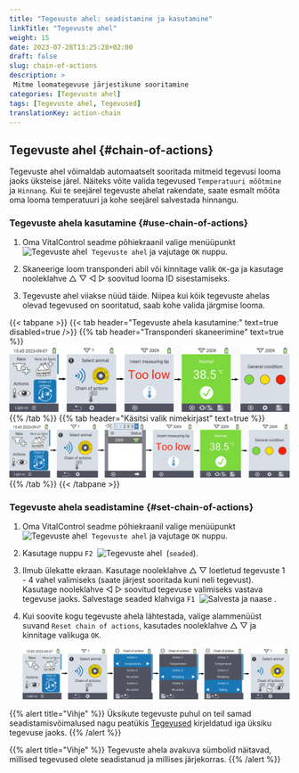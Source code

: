 ```yaml
---
title: "Tegevuste ahel: seadistamine ja kasutamine"
linkTitle: "Tegevuste ahel"
weight: 15
date: 2023-07-28T13:25:28+02:00
draft: false
slug: chain-of-actions
description: >
 Mitme loomategevuse järjestikune sooritamine
categories: [Tegevuste ahel]
tags: [Tegevuste ahel, Tegevused]
translationKey: action-chain
---
```

## Tegevuste ahel {#chain-of-actions}

Tegevuste ahel võimaldab automaatselt sooritada mitmeid tegevusi looma jaoks üksteise järel. Näiteks võite valida tegevused `Temperatuuri mõõtmine` ja `Hinnang`. Kui te seejärel tegevuste ahelat rakendate, saate esmalt mõõta oma looma temperatuuri ja kohe seejärel salvestada hinnangu.

### Tegevuste ahela kasutamine {#use-chain-of-actions}

1. Oma VitalControl seadme põhiekraanil valige menüüpunkt &nbsp;<img src="/icons/actions/action-chain.svg" width="35" align="bottom" alt="Tegevuste ahel" />&nbsp; `Tegevuste ahel` ja vajutage `OK` nuppu.

2. Skaneerige loom transponderi abil või kinnitage valik `OK`-ga ja kasutage nooleklahve △ ▽ ◁ ▷ soovitud looma ID sisestamiseks.

3. Tegevuste ahel viiakse nüüd täide. Niipea kui kõik tegevuste ahelas olevad tegevused on sooritatud, saab kohe valida järgmise looma.

{{< tabpane >}}
{{< tab header="Tegevuste ahela kasutamine:" text=true disabled=true />}}
{{% tab header="Transponderi skaneerimine" text=true %}}
![VitalControl: Menüü tegevuste ahel](images/chainofactions-scan.png "Tegevuste ahel")
{{% /tab %}}
{{% tab header="Käsitsi valik nimekirjast" text=true %}}
![VitalControl: Menüü tegevuste ahel](images/chainofactions.png "Tegevuste ahel")
{{% /tab %}}
{{< /tabpane >}}

### Tegevuste ahela seadistamine {#set-chain-of-actions}

1. Oma VitalControl seadme põhiekraanil valige menüüpunkt &nbsp;<img src="/icons/actions/action-chain.svg" width="35" align="bottom" alt="Tegevuste ahel" />&nbsp; `Tegevuste ahel` ja vajutage `OK` nuppu.

2. Kasutage nuppu `F2` &nbsp;<img src="/icons/gear.svg" width="25" align="bottom" alt="Tegevuste ahel" />&nbsp; (`seaded`).

3. Ilmub ülekatte ekraan. Kasutage nooleklahve △ ▽ loetletud tegevuste 1 - 4 vahel valimiseks (saate järjest sooritada kuni neli tegevust). Kasutage nooleklahve ◁ ▷ soovitud tegevuse valimiseks vastava tegevuse jaoks. Salvestage seaded klahviga `F1` &nbsp;<img src="/icons/footer/save_exit.svg" width="65" align="bottom" alt="Salvesta ja naase" />&nbsp;.

4. Kui soovite kogu tegevuste ahela lähtestada, valige alammenüüst suvand `Reset chain of actions`, kasutades nooleklahve △ ▽ ja kinnitage valikuga `OK`.

    ![VitalControl: Menüü tegevuste ahel](images/setchainofactions.png "Seadista tegevuste ahel")

{{% alert title="Vihje" %}}
Üksikute tegevuste puhul on teil samad seadistamisvõimalused nagu peatükis [Tegevused](../actions) kirjeldatud iga üksiku tegevuse jaoks.
{{% /alert %}}

{{% alert title="Vihje" %}}
Tegevuste ahela avakuva sümbolid näitavad, millised tegevused olete seadistanud ja millises järjekorras.
{{% /alert %}}
